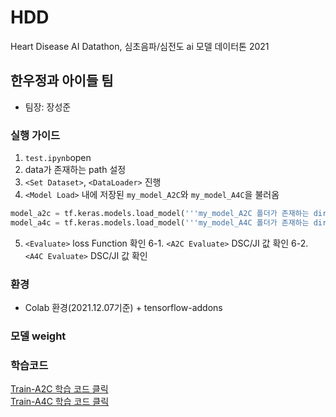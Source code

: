 # HDD
Heart Disease AI Datathon, 심초음파/심전도 ai 모델 데이터톤 2021

## 한우정과 아이들 팀
- 팀장: 장성준

### 실행 가이드
1. ```test.ipynb```open
2. data가 존재하는 path 설정
3. ```<Set Dataset>```, ```<DataLoader>``` 진행
4. ```<Model Load>``` 내에 저장된 ```my_model_A2C```와 ```my_model_A4C```을 불러옴
  
```python
model_a2c = tf.keras.models.load_model('''my_model_A2C 폴더가 존재하는 dir''')
model_a4c = tf.keras.models.load_model('''my_model_A4C 폴더가 존재하는 dir''')
```

5. ```<Evaluate>``` loss Function 확인
6-1. ```<A2C Evaluate>``` DSC/JI 값 확인 
6-2. ```<A4C Evaluate>``` DSC/JI 값 확인

### 환경
- Colab 환경(2021.12.07기준) + tensorflow-addons

### 모델 weight

### 학습코드
[Train-A2C 학습 코드 클릭](https://github.com/junneidnwjddl/HDD/blob/main/Train_u-net_A2C.ipynb)  
[Train-A4C 학습 코드 클릭](https://github.com/junneidnwjddl/HDD/blob/main/Train_u-net_A4C.ipynb)

